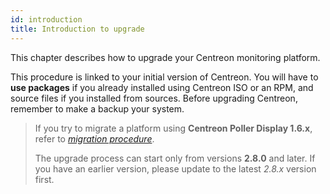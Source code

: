 ```yaml
---
id: introduction
title: Introduction to upgrade
---
```


This chapter describes how to upgrade your Centreon monitoring platform.

This procedure is linked to your initial version of Centreon. You will have to
**use packages** if you already installed using Centreon ISO or an RPM, and
source files if you installed from sources. Before upgrading Centreon, remember
to make a backup your system.

> If you try to migrate a platform using **Centreon Poller Display 1.6.x**, refer
> to *[migration procedure](../migrate/poller-display-to-remote-server.html)*.
>
> The upgrade process can start only from versions **2.8.0** and later. If you
> have an earlier version, please update to the latest *2.8.x* version first.
